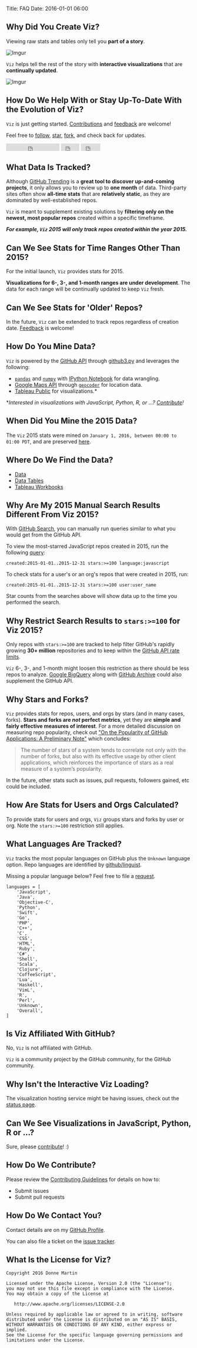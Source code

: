 Title: FAQ
Date: 2016-01-01 06:00

## Why Did You Create Viz?

Viewing raw stats and tables only tell you **part of a story**.

![Imgur](http://i.imgur.com/yB9hv18.png)

`Viz` helps tell the rest of the story with **interactive visualizations** that are **continually updated**.

![Imgur](http://i.imgur.com/HBzXqrN.png)

## How Do We Help With or Stay Up-To-Date With the Evolution of Viz?

`Viz` is just getting started.  [Contributions](https://www.github.com/donnemartin/viz/CONTRIBUTING) and [feedback]([Feedback](https://github.com/donnemartin/viz/issues)) are welcome!

Feel free to [follow](https://www.github.com/donnemartin), [star](https://github.com/donnemartin/viz/fork), [fork](https://github.com/donnemartin/viz/fork), and check back for updates.

<iframe src="https://ghbtns.com/github-btn.html?user=donnemartin&type=follow&count=true" frameborder="0" scrolling="0" width="145" height="20"></iframe>
<iframe id="gh-star" src="https://ghbtns.com/github-btn.html?user=donnemartin&amp;repo=viz&amp;type=watch&amp;count=false" allowtransparency="true" frameborder="0" scrolling="0" width="50" height="20"></iframe>
<iframe id="gh-fork" src="https://ghbtns.com/github-btn.html?user=donnemartin&amp;repo=viz&amp;type=fork" allowtransparency="true" frameborder="0" scrolling="0" width="53" height="20"></iframe>

## What Data Is Tracked?

Although [GitHub Trending](https://github.com/trending) is a **great tool to discover up-and-coming projects**, it only allows you to review up to **one month** of data.  Third-party sites often show **all-time stats** that are **relatively static**, as they are dominated by well-established repos.

`Viz` is meant to supplement existing solutions by **filtering only on the newest, most popular repos** created within a specific timeframe.

***For example, `Viz` 2015 will only track repos created within the year 2015.***

## Can We See Stats for Time Ranges Other Than 2015?

For the initial launch, `Viz` provides stats for 2015.

**Visualizations for 6-, 3-, and 1-month ranges are under development**.  The data for each range will be continually updated to keep `Viz` fresh.

## Can We See Stats for 'Older' Repos?

In the future, `Viz` can be extended to track repos regardless of creation date.  [Feedback](https://github.com/donnemartin/viz/issues) is welcome!

## How Do You Mine Data?

`Viz` is powered by the [GitHub API](https://developer.github.com/v3/) through [github3.py](https://github.com/sigmavirus24/github3.py) and leverages the following:

* [`pandas`](https://github.com/pydata/pandas) and [`numpy`](https://github.com/numpy/numpy) with [IPython Notebook](https://github.com/ipython/ipython) for data wrangling.
* [Google Maps API](https://developers.google.com/maps/?hl=en) through [`geocoder`](https://github.com/DenisCarriere/geocoder) for location data.
* [Tableau Public](https://public.tableau.com/s/) for visualizations.*

**Interested in visualizations with JavaScript, Python, R, or ...?  [Contribute](https://www.github.com/donnemartin/viz/CONTRIBUTING)!*

## When Did You Mine the 2015 Data?

The `Viz` 2015 stats were mined on `January 1, 2016, between 00:00 to 01:00 PDT`, and are preserved [here](https://github.com/donnemartin/viz/tree/master/language_stats/2015_frozen).

## Where Do We Find the Data?

* [Data](https://github.com/donnemartin/viz/tree/master/githubstats/data)
* [Data Tables](https://github.com/donnemartin/viz/tree/master/language_stats)
* [Tableau Workbooks](https://github.com/donnemartin/viz/tree/master/viz)

## Why Are My 2015 Manual Search Results Different From Viz 2015?

With [GitHub Search](https://github.com/search), you can manually run queries similar to what you would get from the GitHub API.

To view the most-starred JavaScript repos created in 2015, run the following [query](https://github.com/search?utf8=%E2%9C%93&q=created%3A2015-01-01..2015-12-31+stars%3A%3E%3D100+language%3Ajavascript&type=Repositories&ref=searchresults):

    created:2015-01-01..2015-12-31 stars:>=100 language:javascript

To check stats for a user's or an org's repos that were created in 2015, run:

    created:2015-01-01..2015-12-31 stars:>=100 user:user_name

Star counts from the searches above will show data up to the time you performed the search.

## Why Restrict Search Results to `stars:>=100` for Viz 2015?

Only repos with `stars:>=100` are tracked to help filter GitHub's rapidly growing **30+ million** repositories and to keep within the [GitHub API rate limits](https://developer.github.com/v3/rate_limit/).

`Viz` 6-, 3-, and 1-month might loosen this restriction as there should be less repos to analyze.  [Google BigQuery](https://cloud.google.com/bigquery/) along with [GitHub Archive](https://www.githubarchive.org/) could also supplement the GitHub API.

## Why Stars and Forks?

`Viz` provides stats for repos, users, and orgs by stars (and in many cases, forks).  **Stars and forks are *not* perfect metrics**, yet they are **simple and fairly effective measures of interest**.  For a more detailed discussion on measuring repo popularity, check out ["On the Popularity of GitHub Applications:
 A Preliminary Note"](https://github.com/donnemartin/viz/blob/master/assets/viz.pdf) which concludes:

>The number of stars of a system tends to correlate not only with the number of forks, but
also with its effective usage by other client applications, which reinforces the importance
of stars as a real measure of a system’s popularity.

In the future, other stats such as issues, pull requests, followers gained, etc could be included.

## How Are Stats for Users and Orgs Calculated?

To provide stats for users and orgs, `Viz` groups stars and forks by user or org.  Note the `stars:>=100` restriction still applies.

## What Languages Are Tracked?

`Viz` tracks the most popular languages on GitHub plus the `Unknown` language option.  Repo languages are identified by [github/linguist](https://github.com/github/linguist).

Missing a popular language below?  Feel free to file a [request](https://github.com/donnemartin/viz/issues).

```
languages = [
    'JavaScript',
    'Java',
    'Objective-C',
    'Python',
    'Swift',
    'Go',
    'PHP',
    'C++',
    'C',
    'CSS',
    'HTML',
    'Ruby',
    'C#',
    'Shell',
    'Scala',
    'Clojure',
    'CoffeeScript',
    'Lua',
    'Haskell',
    'VimL',
    'R',
    'Perl',
    'Unknown',
    'Overall',
]
```

## Is Viz Affiliated With GitHub?

No, `Viz` is not affiliated with GitHub.

`Viz` is a community project by the GitHub community, for the GitHub community.

## Why Isn't the Interactive Viz Loading?

The visualization hosting service might be having issues, check out the [status page](https://trust.tableau.com/status/tableau-public).

## Can We See Visualizations in JavaScript, Python, R or ...?

Sure, please [contribute](https://www.github.com/donnemartin/viz/CONTRIBUTING)! :)

## How Do We Contribute?

Please review the [Contributing Guidelines](https://www.github.com/donnemartin/viz/CONTRIBUTING) for details on how to:

* Submit issues
* Submit pull requests

## How Do We Contact You?

Contact details are on my [GitHub Profile](https://github.com/donnemartin).

You can also file a ticket on the [issue tracker](https://github.com/donnemartin/viz/issues).

## What Is the License for Viz?

    Copyright 2016 Donne Martin

    Licensed under the Apache License, Version 2.0 (the "License");
    you may not use this file except in compliance with the License.
    You may obtain a copy of the License at

       http://www.apache.org/licenses/LICENSE-2.0

    Unless required by applicable law or agreed to in writing, software
    distributed under the License is distributed on an "AS IS" BASIS,
    WITHOUT WARRANTIES OR CONDITIONS OF ANY KIND, either express or implied.
    See the License for the specific language governing permissions and
    limitations under the License.
